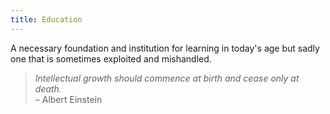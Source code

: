 ```yaml
---
title: Education
---
```


A necessary foundation and institution for learning in today's age but sadly one that is sometimes exploited and mishandled.

> *Intellectual growth should commence at birth and cease only at death.*  
>  – Albert Einstein
